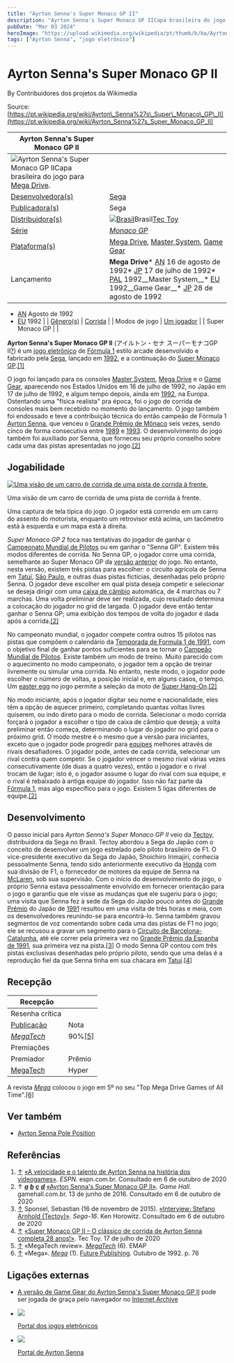 ```yaml
---
title: "Ayrton Senna's Super Monaco GP II"
description: "Ayrton Senna's Super Monaco GP IICapa brasileira do jogo para [Mega Drive]."
pubDate: "Mar 03 2024"
heroImage: "https://upload.wikimedia.org/wikipedia/pt/thumb/b/ba/Ayrton_Senna%27s_Super_Monaco_GP_II_-_Capa_Mega_Drive.png/250px-Ayrton_Senna%27s_Super_Monaco_GP_II_-_Capa_Mega_Drive.png"
tags: ["Ayrton Senna", "jogo eletrônico"]
---
```


# Ayrton Senna's Super Monaco GP II

By Contribuidores dos projetos da Wikimedia

Source: [https://pt.wikipedia.org/wiki/Ayrton\_Senna%27s\_Super\_Monaco\_GP\_II](https://pt.wikipedia.org/wiki/Ayrton_Senna%27s_Super_Monaco_GP_II)

| Ayrton Senna's Super Monaco GP II                                                                                                                                                                                                                                                                                                                                                                                                                             |                                                                                                                                                                                                                                                                                                                                                                                                                                                                                                                                                                                                |
| ------------------------------------------------------------------------------------------------------------------------------------------------------------------------------------------------------------------------------------------------------------------------------------------------------------------------------------------------------------------------------------------------------------------------------------------------------------- | ---------------------------------------------------------------------------------------------------------------------------------------------------------------------------------------------------------------------------------------------------------------------------------------------------------------------------------------------------------------------------------------------------------------------------------------------------------------------------------------------------------------------------------------------------------------------------------------------- |
| [![](https://upload.wikimedia.org/wikipedia/pt/thumb/b/ba/Ayrton_Senna%27s_Super_Monaco_GP_II_-_Capa_Mega_Drive.png/250px-Ayrton_Senna%27s_Super_Monaco_GP_II_-_Capa_Mega_Drive.png)](https://pt.wikipedia.org/wiki/Ficheiro:Ayrton_Senna%27s_Super_Monaco_GP_II_-_Capa_Mega_Drive.png "Ayrton Senna's Super Monaco GP II")Ayrton Senna's Super Monaco GP IICapa brasileira do jogo para [Mega Drive](https://pt.wikipedia.org/wiki/Mega_Drive "Mega Drive"). |                                                                                                                                                                                                                                                                                                                                                                                                                                                                                                                                                                                                |
| [Desenvolvedora(s)](https://pt.wikipedia.org/wiki/Desenvolvedora_de_jogos_eletr%C3%B4nicos "Desenvolvedora de jogos eletrônicos")                                                                                                                                                                                                                                                                                                                             | [Sega](https://pt.wikipedia.org/wiki/Sega "Sega")                                                                                                                                                                                                                                                                                                                                                                                                                                                                                                                                              |
| [Publicadora(s)](https://pt.wikipedia.org/wiki/Publicadora_de_jogos_eletr%C3%B4nicos "Publicadora de jogos eletrônicos")                                                                                                                                                                                                                                                                                                                                      | Sega                                                                                                                                                                                                                                                                                                                                                                                                                                                                                                                                                                                           |
| [Distribuidora(s)](https://pt.wikipedia.org/wiki/Distribuidora_de_jogos_eletr%C3%B4nicos "Distribuidora de jogos eletrônicos")                                                                                                                                                                                                                                                                                                                                | [![Brasil](https://upload.wikimedia.org/wikipedia/commons/thumb/0/05/Flag_of_Brazil.svg/22px-Flag_of_Brazil.svg.png)](https://pt.wikipedia.org/wiki/Brasil "Brasil")Brasil[Tec Toy](https://pt.wikipedia.org/wiki/Tec_Toy "Tec Toy")                                                                                                                                                                                                                                                                                                                                                           |
| [Série](https://pt.wikipedia.org/wiki/Franquia_de_m%C3%ADdia "Franquia de mídia")                                                                                                                                                                                                                                                                                                                                                                             | _[Monaco GP](https://pt.wikipedia.org/wiki/Monaco_GP "Monaco GP")_                                                                                                                                                                                                                                                                                                                                                                                                                                                                                                                             |
| [Plataforma(s)](https://pt.wikipedia.org/wiki/Plataforma_\(computa%C3%A7%C3%A3o\) "Plataforma (computação)")                                                                                                                                                                                                                                                                                                                                                  | [Mega Drive](https://pt.wikipedia.org/wiki/Mega_Drive "Mega Drive"), [Master System](https://pt.wikipedia.org/wiki/Master_System "Master System"), [Game Gear](https://pt.wikipedia.org/wiki/Game_Gear "Game Gear")                                                                                                                                                                                                                                                                                                                                                                            |
| Lançamento                                                                                                                                                                                                                                                                                                                                                                                                                                                    | __Mega Drive__*   [AN](https://pt.wikipedia.org/wiki/Am%C3%A9rica_do_Norte "América do Norte") 16 de agosto de 1992*   [JP](https://pt.wikipedia.org/wiki/Jap%C3%A3o "Japão") 17 de julho de 1992*   [PAL](https://pt.wikipedia.org/wiki/PAL "PAL") 1992__Master System__*   [EU](https://pt.wikipedia.org/wiki/Europa "Europa") 1992__Game Gear__*   [JP](https://pt.wikipedia.org/wiki/Jap%C3%A3o "Japão") 28 de agosto de 1992
*   [AN](https://pt.wikipedia.org/wiki/Am%C3%A9rica_do_Norte "América do Norte") Agosto de 1992
*   [EU](https://pt.wikipedia.org/wiki/Europa "Europa") 1992 |
| [Gênero(s)](https://pt.wikipedia.org/wiki/G%C3%AAneros_de_jogos_eletr%C3%B4nicos "Gêneros de jogos eletrônicos")                                                                                                                                                                                                                                                                                                                                              | [Corrida](https://pt.wikipedia.org/wiki/Jogo_eletr%C3%B4nico_de_corrida "Jogo eletrônico de corrida")                                                                                                                                                                                                                                                                                                                                                                                                                                                                                          |
| Modos de jogo                                                                                                                                                                                                                                                                                                                                                                                                                                                 | [Um jogador](https://pt.wikipedia.org/wiki/Um_jogador "Um jogador")                                                                                                                                                                                                                                                                                                                                                                                                                                                                                                                            |
| 	Super Monaco GP	                                                                                                                                                                                                                                                                                                                                                                                                                                             |                                                                                                                                                                                                                                                                                                                                                                                                                                                                                                                                                                                                |

__Ayrton Senna's Super Monaco GP II__ (アイルトン・セナ スーパーモナコGP II[?](https://pt.wikipedia.org/wiki/Ajuda:Japon%C3%AAs "Ajuda:Japonês")) é um [jogo eletrônico](https://pt.wikipedia.org/wiki/Jogo_eletr%C3%B4nico "Jogo eletrônico") de [Fórmula 1](https://pt.wikipedia.org/wiki/F%C3%B3rmula_1 "Fórmula 1") estilo arcade desenvolvido e fabricado pela [Sega](https://pt.wikipedia.org/wiki/Sega "Sega"), lançado em [1992](https://pt.wikipedia.org/wiki/1992 "1992"), e a continuação do [Super Monaco GP](https://pt.wikipedia.org/wiki/Super_Monaco_GP "Super Monaco GP").[\[1\]](#cite_note-videogames-1)

O jogo foi lançado para os consoles [Master System](https://pt.wikipedia.org/wiki/Master_System "Master System"), [Mega Drive](https://pt.wikipedia.org/wiki/Mega_Drive "Mega Drive") e o [Game Gear](https://pt.wikipedia.org/wiki/Game_Gear "Game Gear"), aparecendo nos Estados Unidos em 16 de julho de 1992, no Japão em 17 de julho de 1992, e algum tempo depois, ainda em [1992](https://pt.wikipedia.org/wiki/1992_nos_jogos_eletr%C3%B4nicos "1992 nos jogos eletrônicos"), na Europa. Ostentando uma "física realista" pra época, foi o jogo de corrida de consoles mais bem recebido no momento do lançamento. O jogo também foi endossado e teve a contribuição técnica do então campeão de Fórmula 1 [Ayrton Senna](https://pt.wikipedia.org/wiki/Ayrton_Senna "Ayrton Senna"), que venceu o [Grande Prêmio de Mônaco](https://pt.wikipedia.org/wiki/Grande_Pr%C3%AAmio_de_M%C3%B4naco "Grande Prêmio de Mônaco") seis vezes, sendo cinco de forma consecutiva entre [1989](https://pt.wikipedia.org/wiki/Grande_Pr%C3%AAmio_de_M%C3%B4naco_de_1989 "Grande Prêmio de Mônaco de 1989") e [1993](https://pt.wikipedia.org/wiki/Grande_Pr%C3%AAmio_de_M%C3%B4naco_de_1993 "Grande Prêmio de Mônaco de 1993"). O desenvolvimento do jogo também foi auxiliado por Senna, que forneceu seu próprio conselho sobre cada uma das pistas apresentadas no jogo.[\[2\]](#cite_note-assmgp-2)

## Jogabilidade

[![Uma visão de um carro de corrida de uma pista de corrida à frente.](https://upload.wikimedia.org/wikipedia/pt/thumb/2/23/Ayrton_Senna%27s_Super_Monaco_GP_II_-_Captura_de_tela.jpg/220px-Ayrton_Senna%27s_Super_Monaco_GP_II_-_Captura_de_tela.jpg)](https://pt.wikipedia.org/wiki/Ficheiro:Ayrton_Senna%27s_Super_Monaco_GP_II_-_Captura_de_tela.jpg)

Uma visão de um carro de corrida de uma pista de corrida à frente.

Uma captura de tela típica do jogo. O jogador está correndo em um carro do assento do motorista, enquanto um retrovisor está acima, um tacômetro está à esquerda e um mapa está à direita.

_Super Monaco GP 2_ foca nas tentativas do jogador de ganhar o [Campeonato Mundial de Pilotos](https://pt.wikipedia.org/wiki/Lista_de_campe%C3%B5es_da_F%C3%B3rmula_1 "Lista de campeões da Fórmula 1") ou em ganhar o "Senna GP". Existem três modos diferentes de corrida. No Senna GP, o jogador corre uma corrida, semelhante ao Super Monaco GP da [versão anterior](https://pt.wikipedia.org/wiki/Super_Monaco_GP "Super Monaco GP") do jogo. No entanto, nesta versão, existem três pistas para escolher: o circuito agrícola de Senna em [Tatuí](https://pt.wikipedia.org/wiki/Tatu%C3%AD "Tatuí"), [São Paulo](https://pt.wikipedia.org/wiki/S%C3%A3o_Paulo_\(estado\) "São Paulo (estado)"), e outras duas pistas fictícias, desenhadas pelo próprio Senna. O jogador deve escolher em qual pista deseja competir e selecionar se deseja dirigir com uma [caixa de câmbio](https://pt.wikipedia.org/wiki/Caixa_de_c%C3%A2mbio "Caixa de câmbio") automática, de 4 marchas ou 7 marchas. Uma volta preliminar deve ser realizada, cujo resultado determina a colocação do jogador no grid de largada. O jogador deve então tentar ganhar o Senna GP; uma exibição dos tempos de volta do jogador é dada após a corrida.[\[2\]](#cite_note-assmgp-2)

No campeonato mundial, o jogador compete contra outros 15 pilotos nas pistas que compõem o calendário da [Temporada de Formula 1 de 1991](https://pt.wikipedia.org/wiki/Temporada_de_F%C3%B3rmula_1_de_1991 "Temporada de Fórmula 1 de 1991"), com o objetivo final de ganhar pontos suficientes para se tornar o [Campeão Mundial de Pilotos](https://pt.wikipedia.org/wiki/Lista_de_campe%C3%B5es_da_F%C3%B3rmula_1 "Lista de campeões da Fórmula 1"). Existe também um modo de treino. Muito parecido com o aquecimento no modo campeonato, o jogador tem a opção de treinar livremente ou simular uma corrida. No entanto, neste modo, o jogador pode escolher o número de voltas, a posição inicial e, em alguns casos, o tempo. Um [easter egg](https://pt.wikipedia.org/wiki/Easter_egg "Easter egg") no jogo permite a seleção da moto de [Super Hang-On](https://pt.wikipedia.org/wiki/Super_Hang-On "Super Hang-On").[\[2\]](#cite_note-assmgp-2)

No modo iniciante, após o jogador digitar seu nome e nacionalidade, eles têm a opção de aquecer primeiro, completando quantas voltas livres quiserem, ou indo direto para o modo de corrida. Selecionar o modo corrida forçará o jogador a escolher o tipo de caixa de câmbio que deseja; a volta preliminar então começa, determinando o lugar do jogador no grid para o próximo grid. O modo mestre é o mesmo que a versão para iniciantes, exceto que o jogador pode progredir para [equipes](https://pt.wikipedia.org/wiki/F%C3%B3rmula_1#Pilotos_e_equipes "Fórmula 1") melhores através de rivais desafiadores. O jogador pode, antes de cada corrida, selecionar um rival contra quem competir. Se o jogador vencer o mesmo rival várias vezes consecutivamente (de duas a quatro vezes), então o jogador e o rival trocam de lugar; isto é, o jogador assume o lugar do rival com sua equipe, e o rival é rebaixado à antiga equipe do jogador. Isso não faz parte da [Fórmula 1](https://pt.wikipedia.org/wiki/F%C3%B3rmula_1 "Fórmula 1"), mas algo específico para o jogo. Existem 5 ligas diferentes de equipe.[\[2\]](#cite_note-assmgp-2)

## Desenvolvimento

O passo inicial para _Ayrton Senna's Super Monaco GP II_ veio da [Tectoy](https://pt.wikipedia.org/wiki/Tectoy "Tectoy"), distribuidora da Sega no Brasil. Tectoy abordou a Sega do Japão com o conceito de desenvolver um jogo estrelado pelo piloto brasileiro de F1. O vice-presidente executivo da Sega do Japão, Shoichiro Irimajiri, conhecia pessoalmente Senna, tendo sido anteriormente executivo da [Honda](https://pt.wikipedia.org/wiki/Honda "Honda") com sua divisão de F1, o fornecedor de motores da equipe de Senna na [McLaren](https://pt.wikipedia.org/wiki/McLaren "McLaren"), sob sua supervisão. Com o início do desenvolvimento do jogo, o próprio Senna estava pessoalmente envolvido em fornecer orientação para o jogo e garantiu que ele visse as mudanças que ele sugeriu para o jogo; uma visita que Senna fez à sede da Sega do Japão pouco antes do [Grande Prêmio](https://pt.wikipedia.org/wiki/Grande_Pr%C3%AAmio_do_Jap%C3%A3o_de_1991 "Grande Prêmio do Japão de 1991") do Japão de [1991](https://pt.wikipedia.org/wiki/Grande_Pr%C3%AAmio_do_Jap%C3%A3o_de_1991 "Grande Prêmio do Japão de 1991") resultou em uma visita de três horas e meia, com os desenvolvedores reunindo-se para encontrá-lo. Senna também gravou segmentos de voz comentando sobre cada uma das pistas de F1 no jogo; ele se recusou a gravar um segmento para o [Circuito de Barcelona-Catalunha](https://pt.wikipedia.org/wiki/Circuito_de_Barcelona-Catalunha "Circuito de Barcelona-Catalunha"), até ele correr pela primeira vez no [Grande Prêmio da Espanha de 1991](https://pt.wikipedia.org/wiki/Grande_Pr%C3%AAmio_da_Espanha_de_1991 "Grande Prêmio da Espanha de 1991"), sua primeira vez na pista.[\[3\]](#cite_note-3) O modo Senna GP contou com três pistas exclusivas desenhadas pelo próprio piloto, sendo que uma delas é a reprodução fiel da que Senna tinha em sua chácara em [Tatuí](https://pt.wikipedia.org/wiki/Tatu%C3%AD "Tatuí").[\[4\]](#cite_note-4)

## Recepção

|  Recepção                                                                                                          |                          |
| ------------------------------------------------------------------------------------------------------------------ | ------------------------ |
| Resenha crítica                                                                                                    |                          |
| [Publicação](https://pt.wikipedia.org/wiki/Jornalismo_de_jogos_eletr%C3%B4nicos "Jornalismo de jogos eletrônicos") | Nota                     |
| _[MegaTech](https://pt.wikipedia.org/wiki/MegaTech "MegaTech")_                                                    | 90%[\[5\]](#cite_note-5) |
| Premiações                                                                                                         |                          |
| Premiador                                                                                                          | Prêmio                   |
| [MegaTech](https://pt.wikipedia.org/wiki/MegaTech "MegaTech")                                                      | Hyper                    |

A revista _[Mega](https://pt.wikipedia.org/wiki/Mega_\(revista\) "Mega (revista)")_ colocou o jogo em 5º no seu "Top Mega Drive Games of All Time".[\[6\]](#cite_note-6)

## Ver também

*   [Ayrton Senna Pole Position](https://pt.wikipedia.org/wiki/Ayrton_Senna_Pole_Position "Ayrton Senna Pole Position")

## Referências

1.  [↑](#cite_ref-videogames_1-0) [«A velocidade e o talento de Ayrton Senna na história dos videogames»](https://www.espn.com.br/esports/artigo/_/id/5565814/a-velocidade-e-o-talento-de-ayrton-senna-na-hist%C3%B3ria-dos-videogames). _ESPN_. espn.com.br. Consultado em 6 de outubro de 2020
2.  ↑ ___[a](#cite_ref-assmgp_2-0)___ ___[b](#cite_ref-assmgp_2-1)___ ___[c](#cite_ref-assmgp_2-2)___ ___[d](#cite_ref-assmgp_2-3)___ [«Ayrton Senna's Super Monaco GP II»](https://gamehall.com.br/ayrton-sennas-super-monaco-gp-ii/). _Game Hall_. gamehall.com.br. 13 de junho de 2016. Consultado em 6 de outubro de 2020
3.  [↑](#cite_ref-3) Sponsel, Sebastian (16 de novembro de 2015). [«Interview: Stefano Arnhold (Tectoy)»](http://www.sega-16.com/2015/11/interview-stefano-arnhold-tectoy/). _Sega-16_. Ken Horowitz. Consultado em 6 de outubro de 2020
4.  [↑](#cite_ref-4) [«Super Monaco GP II – O clássico de corrida de Ayrton Senna completa 28 anos!»](https://blogtectoy.com.br/super-monaco-gp-ii-o-classico-de-corrida-de-ayrton-senna-completa-28-anos/). Tec Toy. 17 de julho de 2020
5.  [↑](#cite_ref-5) «MegaTech review». _[MegaTech](https://pt.wikipedia.org/wiki/MegaTech "MegaTech")_ (6). EMAP
6.  [↑](#cite_ref-6) «Mega». _[Mega](https://pt.wikipedia.org/wiki/Mega_\(revista\) "Mega (revista)")_ (1). [Future Publishing](https://pt.wikipedia.org/wiki/Future_Publishing "Future Publishing"). Outubro de 1992. p. 76

## Ligações externas

*   [A versão de Game Gear do Ayrton Senna's Super Monaco GP II](https://archive.org/details/gg_Super_Monaco_GP_II_1992_Sega "iarchive:gg Super Monaco GP II 1992 Sega") pode ser jogada de graça pelo navegador no [Internet Archive](https://pt.wikipedia.org/wiki/Internet_Archive "Internet Archive")

<!---->

*   [![](https://upload.wikimedia.org/wikipedia/commons/thumb/0/05/Crystal_Clear_app_package_games.png/25px-Crystal_Clear_app_package_games.png)](https://pt.wikipedia.org/wiki/Ficheiro:Crystal_Clear_app_package_games.png "Portal dos jogos eletrônicos")

    [Portal dos jogos eletrônicos](https://pt.wikipedia.org/wiki/Portal:Jogos_eletr%C3%B4nicos "Portal:Jogos eletrônicos")
*   [![](https://upload.wikimedia.org/wikipedia/commons/thumb/7/7b/Ayrton_Senna_8_-_Cropped.jpg/25px-Ayrton_Senna_8_-_Cropped.jpg)](https://pt.wikipedia.org/wiki/Ficheiro:Ayrton_Senna_8_-_Cropped.jpg "Portal de Ayrton Senna")

    [Portal de Ayrton Senna](https://pt.wikipedia.org/wiki/Portal:Ayrton_Senna "Portal:Ayrton Senna")
